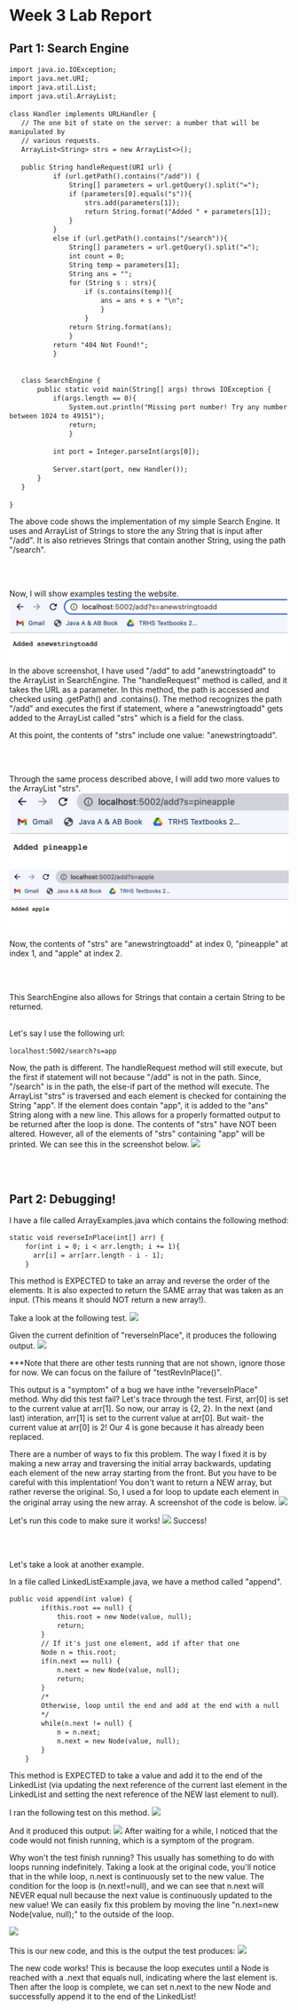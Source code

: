 # Week 3 Lab Report

## Part 1: Search Engine

```
import java.io.IOException;
import java.net.URI;
import java.util.List;
import java.util.ArrayList;
 
class Handler implements URLHandler {
   // The one bit of state on the server: a number that will be manipulated by
   // various requests.
   ArrayList<String> strs = new ArrayList<>();
 
   public String handleRequest(URI url) {
           if (url.getPath().contains("/add")) {
               String[] parameters = url.getQuery().split("=");
               if (parameters[0].equals("s")){
                   strs.add(parameters[1]);
                   return String.format("Added " + parameters[1]);
               }
           }
           else if (url.getPath().contains("/search")){
               String[] parameters = url.getQuery().split("=");
               int count = 0;
               String temp = parameters[1];
               String ans = "";
               for (String s : strs){
                   if (s.contains(temp)){
                       ans = ans + s + "\n";
                       }
                   }
               return String.format(ans);
               }
           return "404 Not Found!";
           }
 
 
   class SearchEngine {
       public static void main(String[] args) throws IOException {
           if(args.length == 0){
               System.out.println("Missing port number! Try any number between 1024 to 49151");
               return;
               }
 
           int port = Integer.parseInt(args[0]);
 
           Server.start(port, new Handler());
       }
   }
 
}
```

The above code shows the implementation of my simple Search Engine. It uses and ArrayList of Strings to store the any String that is input after "/add". It is also retrieves Strings that contain another String, using the path "/search".

<br>
<br>

Now, I will show examples testing the website.
![](AddANS.png)
In the above screenshot, I have used "/add" to add "anewstringtoadd" to the ArrayList in SearchEngine. The "handleRequest" method is called, and it takes the URL as a parameter.  In this method, the path is accessed and checked using .getPath() and .contains().  The method recognizes the path "/add" and executes the first if statement, where a "anewstringtoadd" gets added to the ArrayList called "strs" which is a field for the class.  


At this point, the contents of "strs" include one value: "anewstringtoadd". 

<br>
<br>

Through the same process described above, I will add two more values to the ArrayList "strs". 
![](AddPineapple.png)
![](AddApple.png)

Now, the contents of "strs" are "anewstringtoadd" at index 0, "pineapple" at index 1, and "apple" at index 2. 

<br>
<br>

This SearchEngine also allows for Strings that contain a certain String to be returned. 

<br>
Let's say I use the following url:

```localhost:5002/search?s=app```

Now, the path is different. The handleRequest method will still execute, but the first if statement will not because "/add" is not in the path.  Since, "/search" is in the path, the else-if part of the method will execute. The ArrayList "strs" is traversed and each element is checked for containing the String "app". If the element does contain "app", it is added to the "ans" String along with a new line. This allows for a properly formatted output to be returned after the loop is done.  The contents of "strs" have NOT been altered.  However, all of the elements of "strs" containing "app" will be printed. We can see this in the screenshot below. 
![](SearchApp.png)

<br>
<br>

## Part 2: Debugging!

I have a file called ArrayExamples.java which contains the following method:

```
static void reverseInPlace(int[] arr) {
    for(int i = 0; i < arr.length; i += 1){
      arr[i] = arr[arr.length - i - 1];
    }
```

This method is EXPECTED to take an array and reverse the order of the elements.  It is also expected to return the SAME array that was taken as an input. (This means it should NOT return a new array!). 

Take a look at the following test. 
![](Debugging%20SS/ArExTester.png)

Given the current definition of "reverseInPlace", it produces the following output. 
![](Debugging%20SS/ArExFail.png)

***Note that there are other tests running that are not shown, ignore those for now. We can focus on the failure of "testRevInPlace()". 

This output is a "symptom" of a bug we have inthe "reverseInPlace" method.  Why did this test fail? Let's trace through the test. First, arr[0] is set to the current value at arr[1].  So now, our array is {2, 2}. In the next (and last) interation, arr[1] is set to the current value at arr[0]. But wait- the current value at arr[0] is 2! Our 4 is gone because it has already been replaced. 

There are a number of ways to fix this problem. The way I fixed it is by making a new array and traversing the initial array backwards, updating each element of the new array starting from the front.  But you have to be careful with this implentation! You don't want to return a NEW array, but rather reverse the original. So, I used a for loop to update each element in the original array using the new array.  A screenshot of the code is below. 
![](Debugging%20SS/ArExFix.png)

Let's run this code to make sure it works!
![](Debugging%20SS/ArExPass.png)
Success!

<br>
<br>

Let's take a look at another example.  

In a file called LinkedListExample.java, we have a method called "append".
```
public void append(int value) {
        if(this.root == null) {
            this.root = new Node(value, null);
            return;
        }
        // If it's just one element, add if after that one
        Node n = this.root;
        if(n.next == null) {
            n.next = new Node(value, null);
            return;
        }
        /*
        Otherwise, loop until the end and add at the end with a null
        */
        while(n.next != null) {
            n = n.next;
            n.next = new Node(value, null);
        }
    }
 ```

 
 This method is EXPECTED to take a value and add it to the end of the LinkedList (via updating the next reference of the current last element in the LinkedList and setting the next reference of the NEW last element to null). 

I ran the following test on this method. 
![](Debugging%20SS/LLTest.png)

And it produced this output: 
![](Debugging%20SS/LLFail.png)
After waiting for a while, I noticed that the code would not finish running, which is a symptom of the program. 

Why won't the test finish running? This usually has something to do with loops running indefinitely. Taking a look at the original code, you'll notice that in the while loop, n.next is continuously set to the new value. The condition for the loop is (n.next!=null), and we can see that n.next will NEVER equal null because the next value is continuously updated to the new value! We can easily fix this problem by moving the line "n.next=new Node(value, null);" to the outside of the loop. 

![](Debugging%20SS/LLFix.png)

This is our new code, and this is the output the test produces: 
![](Debugging%20SS/LLPass.png)

The new code works! This is because the loop executes until a Node is reached with a .next that equals null, indicating where the last element is.  Then after the loop is complete, we can set n.next to the new Node and successfully append it to the end of the LinkedList! 